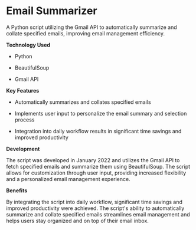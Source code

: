 # Email Summarizer

A Python script utilizing the Gmail API to automatically summarize and collate specified emails, improving email management efficiency.

**Technology Used**

- Python

- BeautifulSoup

- Gmail API

**Key Features**
- Automatically summarizes and collates specified emails

- Implements user input to personalize the email summary and selection process

- Integration into daily workflow results in significant time savings and improved productivity

**Development**

The script was developed in January 2022 and utilizes the Gmail API to fetch specified emails and summarize them using BeautifulSoup. The script allows for customization through user input, providing increased flexibility and a personalized email management experience.

**Benefits**

By integrating the script into daily workflow, significant time savings and improved productivity were achieved. The script's ability to automatically summarize and collate specified emails streamlines email management and helps users stay organized and on top of their email inbox.
